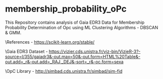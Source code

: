 # membership_probability_oPc
This Repository contains analysis of Gaia EDR3 Data for Membership Probability Determination of Opc using ML Clustering Algorithms - DBSCAN & GMM. 

\References - https://scikit-learn.org/stable/

\Gaia EDR3 Dataset - https://vizier.cds.unistra.fr/viz-bin/VizieR-3?-source=I/355/gaiadr3&-out.max=50&-out.form=HTML%20Table&-out.add=_r&-out.add=_RAJ,_DEJ&-sort=_r&-oc.form=sexa

\OpC Library - http://simbad.cds.unistra.fr/simbad/sim-fid

